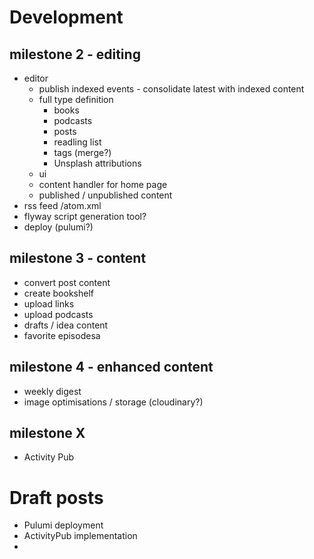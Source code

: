 # Development 

## milestone 2 - editing

* editor
  * publish indexed events - consolidate latest with indexed content
  * full type definition
    * books
    * podcasts
    * posts
    * readling list
    * tags (merge?)
    * Unsplash attributions
  * ui
  * content handler for home page
  * published / unpublished content
* rss feed /atom.xml
* flyway script generation tool?
* deploy (pulumi?)

## milestone 3 - content

* convert post content
* create bookshelf
* upload links
* upload podcasts
* drafts / idea content
* favorite episodesa

## milestone 4 - enhanced content

* weekly digest
* image optimisations / storage (cloudinary?)

## milestone X

* Activity Pub

# Draft posts

* Pulumi deployment
* ActivityPub implementation
* 